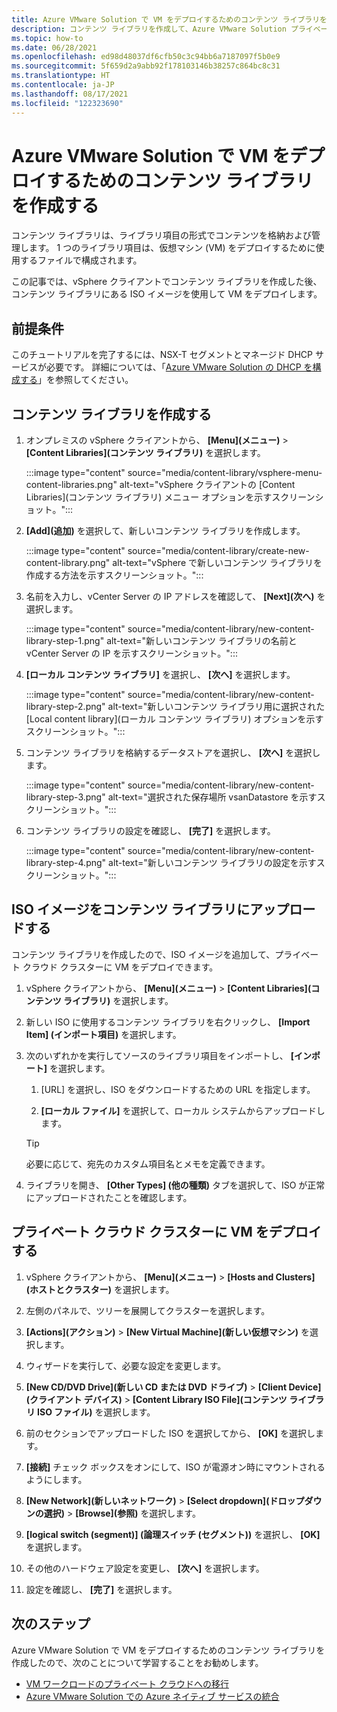 ```yaml
---
title: Azure VMware Solution で VM をデプロイするためのコンテンツ ライブラリを作成する
description: コンテンツ ライブラリを作成して、Azure VMware Solution プライベート クラウドに VM をデプロイします。
ms.topic: how-to
ms.date: 06/28/2021
ms.openlocfilehash: ed98d48037df6cfb50c3c94bb6a7187097f5b0e9
ms.sourcegitcommit: 5f659d2a9abb92f178103146b38257c864bc8c31
ms.translationtype: HT
ms.contentlocale: ja-JP
ms.lasthandoff: 08/17/2021
ms.locfileid: "122323690"
---
```

# <a name="create-a-content-library-to-deploy-vms-in-azure-vmware-solution"></a>Azure VMware Solution で VM をデプロイするためのコンテンツ ライブラリを作成する

コンテンツ ライブラリは、ライブラリ項目の形式でコンテンツを格納および管理します。 1 つのライブラリ項目は、仮想マシン (VM) をデプロイするために使用するファイルで構成されます。

この記事では、vSphere クライアントでコンテンツ ライブラリを作成した後、コンテンツ ライブラリにある ISO イメージを使用して VM をデプロイします。

## <a name="prerequisites"></a>前提条件

このチュートリアルを完了するには、NSX-T セグメントとマネージド DHCP サービスが必要です。  詳細については、「[Azure VMware Solution の DHCP を構成する](configure-dhcp-azure-vmware-solution.md)」を参照してください。  

## <a name="create-a-content-library"></a>コンテンツ ライブラリを作成する

1. オンプレミスの vSphere クライアントから、 **[Menu]\(メニュー\)**  >  **[Content Libraries]\(コンテンツ ライブラリ\)** を選択します。

   :::image type="content" source="media/content-library/vsphere-menu-content-libraries.png" alt-text="vSphere クライアントの [Content Libraries]\(コンテンツ ライブラリ\) メニュー オプションを示すスクリーンショット。":::

1. **[Add]\(追加\)** を選択して、新しいコンテンツ ライブラリを作成します。

   :::image type="content" source="media/content-library/create-new-content-library.png" alt-text="vSphere で新しいコンテンツ ライブラリを作成する方法を示すスクリーンショット。":::

1. 名前を入力し、vCenter Server の IP アドレスを確認して、 **[Next]\(次へ\)** を選択します。

   :::image type="content" source="media/content-library/new-content-library-step-1.png" alt-text="新しいコンテンツ ライブラリの名前と vCenter Server の IP を示すスクリーンショット。":::

1. **[ローカル コンテンツ ライブラリ]** を選択し、 **[次へ]** を選択します。

   :::image type="content" source="media/content-library/new-content-library-step-2.png" alt-text="新しいコンテンツ ライブラリ用に選択された [Local content library]\(ローカル コンテンツ ライブラリ\) オプションを示すスクリーンショット。":::

1. コンテンツ ライブラリを格納するデータストアを選択し、 **[次へ]** を選択します。

   :::image type="content" source="media/content-library/new-content-library-step-3.png" alt-text="選択された保存場所 vsanDatastore を示すスクリーンショット。":::

1. コンテンツ ライブラリの設定を確認し、 **[完了]** を選択します。

   :::image type="content" source="media/content-library/new-content-library-step-4.png" alt-text="新しいコンテンツ ライブラリの設定を示すスクリーンショット。":::

## <a name="upload-an-iso-image-to-the-content-library"></a>ISO イメージをコンテンツ ライブラリにアップロードする

コンテンツ ライブラリを作成したので、ISO イメージを追加して、プライベート クラウド クラスターに VM をデプロイできます。 

1. vSphere クライアントから、 **[Menu]\(メニュー\)**  >  **[Content Libraries]\(コンテンツ ライブラリ\)** を選択します。

1. 新しい ISO に使用するコンテンツ ライブラリを右クリックし、 **[Import Item] (インポート項目)** を選択します。

1. 次のいずれかを実行してソースのライブラリ項目をインポートし、 **[インポート]** を選択します。
   1. [URL] を選択し、ISO をダウンロードするための URL を指定します。

   1. **[ローカル ファイル]** を選択して、ローカル システムからアップロードします。

   > [!TIP]
   > 必要に応じて、宛先のカスタム項目名とメモを定義できます。

1. ライブラリを開き、 **[Other Types] (他の種類)** タブを選択して、ISO が正常にアップロードされたことを確認します。


## <a name="deploy-a-vm-to-a-private-cloud-cluster"></a>プライベート クラウド クラスターに VM をデプロイする

1. vSphere クライアントから、 **[Menu]\(メニュー\)**  >  **[Hosts and Clusters]\(ホストとクラスター\)** を選択します。

1. 左側のパネルで、ツリーを展開してクラスターを選択します。

1. **[Actions]\(アクション\)**  >  **[New Virtual Machine]\(新しい仮想マシン\)** を選択します。

1. ウィザードを実行して、必要な設定を変更します。

1. **[New CD/DVD Drive]\(新しい CD または DVD ドライブ\)**  >  **[Client Device]\(クライアント デバイス\)**  >  **[Content Library ISO File]\(コンテンツ ライブラリ ISO ファイル\)** を選択します。

1. 前のセクションでアップロードした ISO を選択してから、 **[OK]** を選択します。

1. **[接続]** チェック ボックスをオンにして、ISO が電源オン時にマウントされるようにします。

1. **[New Network]\(新しいネットワーク\)**  >  **[Select dropdown]\(ドロップダウンの選択\)**  >  **[Browse]\(参照\)** を選択します。

1. **[logical switch (segment)] (論理スイッチ (セグメント))** を選択し、 **[OK]** を選択します。

1. その他のハードウェア設定を変更し、 **[次へ]** を選択します。

1. 設定を確認し、 **[完了]** を選択します。


## <a name="next-steps"></a>次のステップ

Azure VMware Solution で VM をデプロイするためのコンテンツ ライブラリを作成したので、次のことについて学習することをお勧めします。

- [VM ワークロードのプライベート クラウドへの移行](configure-vmware-hcx.md)
- [Azure VMware Solution での Azure ネイティブ サービスの統合](integrate-azure-native-services.md)

<!-- LINKS - external-->

<!-- LINKS - internal -->
